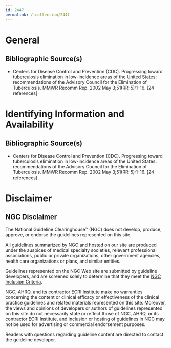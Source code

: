```yaml
---
id: 2447
permalink: /:collection/2447
---
```


# General

## Bibliographic Source(s)

- Centers for Disease Control and Prevention (CDC). Progressing toward tuberculosis elimination in low-incidence areas of the United States: recommendations of the Advisory Council for the Elimination of Tuberculosis. MMWR Recomm Rep. 2002 May 3;51(RR-5):1-16. [24 references]

# Identifying Information and Availability

## Bibliographic Source(s)

- Centers for Disease Control and Prevention (CDC). Progressing toward tuberculosis elimination in low-incidence areas of the United States: recommendations of the Advisory Council for the Elimination of Tuberculosis. MMWR Recomm Rep. 2002 May 3;51(RR-5):1-16. [24 references]

# Disclaimer

## NGC Disclaimer

The National Guideline Clearinghouse™ (NGC) does not develop, produce, approve, or endorse the guidelines represented on this site.

All guidelines summarized by NGC and hosted on our site are produced under the auspices of medical specialty societies, relevant professional associations, public or private organizations, other government agencies, health care organizations or plans, and similar entities.

Guidelines represented on the NGC Web site are submitted by guideline developers, and are screened solely to determine that they meet the [NGC Inclusion Criteria](/help-and-about/summaries/inclusion-criteria).

NGC, AHRQ, and its contractor ECRI Institute make no warranties concerning the content or clinical efficacy or effectiveness of the clinical practice guidelines and related materials represented on this site. Moreover, the views and opinions of developers or authors of guidelines represented on this site do not necessarily state or reflect those of NGC, AHRQ, or its contractor ECRI Institute, and inclusion or hosting of guidelines in NGC may not be used for advertising or commercial endorsement purposes.

Readers with questions regarding guideline content are directed to contact the guideline developer.

